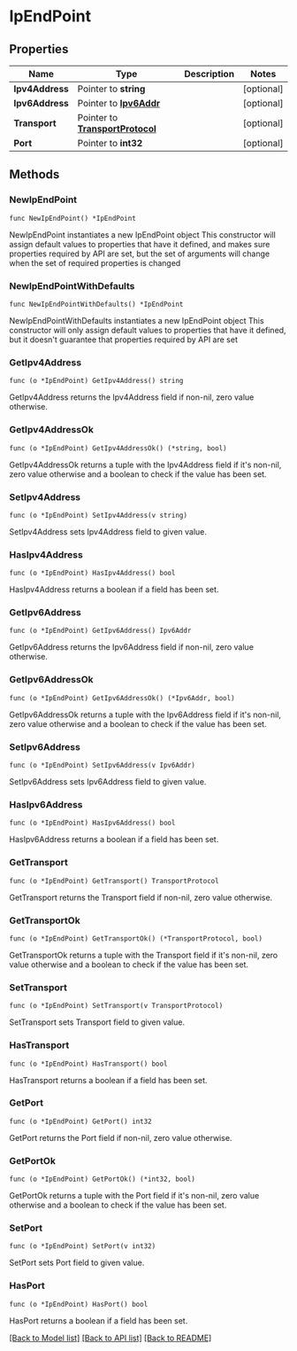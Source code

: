 # IpEndPoint

## Properties

Name | Type | Description | Notes
------------ | ------------- | ------------- | -------------
**Ipv4Address** | Pointer to **string** |  | [optional] 
**Ipv6Address** | Pointer to [**Ipv6Addr**](Ipv6Addr.md) |  | [optional] 
**Transport** | Pointer to [**TransportProtocol**](TransportProtocol.md) |  | [optional] 
**Port** | Pointer to **int32** |  | [optional] 

## Methods

### NewIpEndPoint

`func NewIpEndPoint() *IpEndPoint`

NewIpEndPoint instantiates a new IpEndPoint object
This constructor will assign default values to properties that have it defined,
and makes sure properties required by API are set, but the set of arguments
will change when the set of required properties is changed

### NewIpEndPointWithDefaults

`func NewIpEndPointWithDefaults() *IpEndPoint`

NewIpEndPointWithDefaults instantiates a new IpEndPoint object
This constructor will only assign default values to properties that have it defined,
but it doesn't guarantee that properties required by API are set

### GetIpv4Address

`func (o *IpEndPoint) GetIpv4Address() string`

GetIpv4Address returns the Ipv4Address field if non-nil, zero value otherwise.

### GetIpv4AddressOk

`func (o *IpEndPoint) GetIpv4AddressOk() (*string, bool)`

GetIpv4AddressOk returns a tuple with the Ipv4Address field if it's non-nil, zero value otherwise
and a boolean to check if the value has been set.

### SetIpv4Address

`func (o *IpEndPoint) SetIpv4Address(v string)`

SetIpv4Address sets Ipv4Address field to given value.

### HasIpv4Address

`func (o *IpEndPoint) HasIpv4Address() bool`

HasIpv4Address returns a boolean if a field has been set.

### GetIpv6Address

`func (o *IpEndPoint) GetIpv6Address() Ipv6Addr`

GetIpv6Address returns the Ipv6Address field if non-nil, zero value otherwise.

### GetIpv6AddressOk

`func (o *IpEndPoint) GetIpv6AddressOk() (*Ipv6Addr, bool)`

GetIpv6AddressOk returns a tuple with the Ipv6Address field if it's non-nil, zero value otherwise
and a boolean to check if the value has been set.

### SetIpv6Address

`func (o *IpEndPoint) SetIpv6Address(v Ipv6Addr)`

SetIpv6Address sets Ipv6Address field to given value.

### HasIpv6Address

`func (o *IpEndPoint) HasIpv6Address() bool`

HasIpv6Address returns a boolean if a field has been set.

### GetTransport

`func (o *IpEndPoint) GetTransport() TransportProtocol`

GetTransport returns the Transport field if non-nil, zero value otherwise.

### GetTransportOk

`func (o *IpEndPoint) GetTransportOk() (*TransportProtocol, bool)`

GetTransportOk returns a tuple with the Transport field if it's non-nil, zero value otherwise
and a boolean to check if the value has been set.

### SetTransport

`func (o *IpEndPoint) SetTransport(v TransportProtocol)`

SetTransport sets Transport field to given value.

### HasTransport

`func (o *IpEndPoint) HasTransport() bool`

HasTransport returns a boolean if a field has been set.

### GetPort

`func (o *IpEndPoint) GetPort() int32`

GetPort returns the Port field if non-nil, zero value otherwise.

### GetPortOk

`func (o *IpEndPoint) GetPortOk() (*int32, bool)`

GetPortOk returns a tuple with the Port field if it's non-nil, zero value otherwise
and a boolean to check if the value has been set.

### SetPort

`func (o *IpEndPoint) SetPort(v int32)`

SetPort sets Port field to given value.

### HasPort

`func (o *IpEndPoint) HasPort() bool`

HasPort returns a boolean if a field has been set.


[[Back to Model list]](../README.md#documentation-for-models) [[Back to API list]](../README.md#documentation-for-api-endpoints) [[Back to README]](../README.md)


